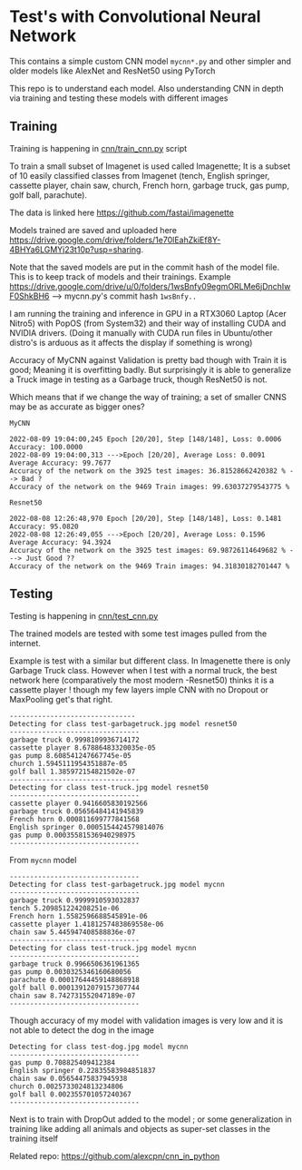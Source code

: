# Test's with Convolutional Neural Network

This contains a simple custom CNN model `mycnn*.py` and other simpler and older models like AlexNet and ResNet50 using PyTorch

This repo is to understand each model. Also understanding CNN in depth via training and testing these models with different images 

## Training

Training is happening in [cnn/train_cnn.py](cnn/train_cnn.py) script

To train a small subset of Imagenet is used called Imagenette; It is a subset of 10 easily classified classes from 
Imagenet (tench, English springer, cassette player, chain saw, church, French horn, garbage truck, gas pump, golf ball, parachute).

The data is linked here https://github.com/fastai/imagenette

Models trained are saved and uploaded here https://drive.google.com/drive/folders/1e70lEahZkiEf8Y-4BHYa6LGMYj23t10p?usp=sharing. 

Note that the saved models are put in the commit hash of the model file. This is to keep track of models and their trainings. Example 
https://drive.google.com/drive/u/0/folders/1wsBnfy09egmORLMe6jDnchIwF0ShkBH6 --> mycnn.py's commit hash `1wsBnfy..`

I am running the training and inference in GPU in a RTX3060 Laptop (Acer Nitro5) with PopOS (from System32) and their way of installing CUDA and NVIDIA drivers. (Doing it manually with CUDA run files in Ubuntu/other distro's is arduous as it affects the display if something is wrong)

Accuracy of MyCNN against Validation is pretty bad though with Train it is good; Meaning it is overfitting badly. But surprisingly  it is able to generalize a Truck image in testing as a Garbage truck, though ResNet50 is not.

Which means that if we change the way of training; a set of smaller CNNS may be as accurate as bigger ones?

```
MyCNN

2022-08-09 19:04:00,245 Epoch [20/20], Step [148/148], Loss: 0.0006 Accuracy: 100.0000
2022-08-09 19:04:00,313 --->Epoch [20/20], Average Loss: 0.0091 Average Accuracy: 99.7677
Accuracy of the network on the 3925 test images: 36.81528662420382 % --> Bad ?
Accuracy of the network on the 9469 Train images: 99.63037279543775 %

Resnet50

2022-08-08 12:26:48,970 Epoch [20/20], Step [148/148], Loss: 0.1481 Accuracy: 95.0820
2022-08-08 12:26:49,055 --->Epoch [20/20], Average Loss: 0.1596 Average Accuracy: 94.3924
Accuracy of the network on the 3925 test images: 69.98726114649682 % ---> Just Good ??
Accuracy of the network on the 9469 Train images: 94.31830182701447 %
```

## Testing

Testing is happening in [cnn/test_cnn.py](cnn/test_cnn.py)

The trained models are tested with some test images pulled from the internet.

Example is test with a similar but different class. In Imagenette there is only Garbage Truck class. However when I test with a normal truck, the best network here (comparatively the most modern -Resnet50) thinks it is a cassette player ! though my few layers imple CNN with no Dropout or MaxPooling get's that right.


```
-------------------------------
Detecting for class test-garbagetruck.jpg model resnet50
--------------------------------
garbage truck 0.9998109936714172
cassette player 8.67886483320035e-05
gas pump 8.608541247667745e-05
church 1.5945111954351887e-05
golf ball 1.385972154821502e-07
--------------------------------
Detecting for class test-truck.jpg model resnet50
--------------------------------
cassette player 0.9416605830192566
garbage truck 0.05656484141945839
French horn 0.000811699777841568
English springer 0.0005154424579814076
gas pump 0.00035581536940298975
--------------------------------
```

From `mycnn` model

```
--------------------------------
Detecting for class test-garbagetruck.jpg model mycnn
--------------------------------
garbage truck 0.9999910593032837
tench 5.209851224208251e-06
French horn 1.5582596688545891e-06
cassette player 1.4181257483869558e-06
chain saw 5.445947408588836e-07
--------------------------------
Detecting for class test-truck.jpg model mycnn
--------------------------------
garbage truck 0.9966506361961365
gas pump 0.0030325346160680056
parachute 0.00017644459148868918
golf ball 0.00013912079157307744
chain saw 8.742731552047189e-07
--------------------------------
```
Though accuracy of my model with validation images is very low and it is not able to detect the dog in the image

```
Detecting for class test-dog.jpg model mycnn
--------------------------------
gas pump 0.708825409412384
English springer 0.22835583984851837
chain saw 0.05654475837945938
church 0.0025733024813234806
golf ball 0.002355701057240367
--------------------------------
```
Next is to train with DropOut added to the model ; or some generalization in training like adding all animals and objects as super-set classes in the training itself


 Related repo: https://github.com/alexcpn/cnn_in_python

 
 